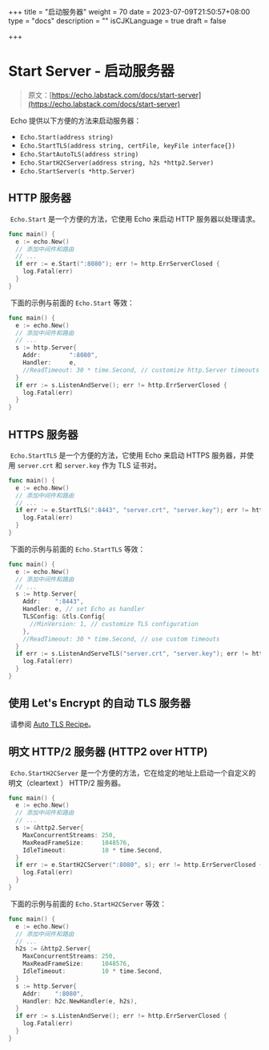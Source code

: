 +++
title = "启动服务器"
weight = 70
date = 2023-07-09T21:50:57+08:00
type = "docs"
description = ""
isCJKLanguage = true
draft = false

+++

# Start Server - 启动服务器

> 原文：[https://echo.labstack.com/docs/start-server](https://echo.labstack.com/docs/start-server)

​	Echo 提供以下方便的方法来启动服务器： 

- `Echo.Start(address string)`
- `Echo.StartTLS(address string, certFile, keyFile interface{})`
- `Echo.StartAutoTLS(address string)`
- `Echo.StartH2CServer(address string, h2s *http2.Server)`
- `Echo.StartServer(s *http.Server)`

## HTTP 服务器

​	`Echo.Start` 是一个方便的方法，它使用 Echo 来启动 HTTP 服务器以处理请求。

```go
func main() {
  e := echo.New()
  // 添加中间件和路由
  // ...
  if err := e.Start(":8080"); err != http.ErrServerClosed {
    log.Fatal(err)
  }
}
```



​	下面的示例与前面的 `Echo.Start` 等效：

```go
func main() {
  e := echo.New()
  // 添加中间件和路由
  // ...
  s := http.Server{
    Addr:        ":8080",
    Handler:     e,
    //ReadTimeout: 30 * time.Second, // customize http.Server timeouts
  }
  if err := s.ListenAndServe(); err != http.ErrServerClosed {
    log.Fatal(err)
  }
}
```



## HTTPS 服务器

​	`Echo.StartTLS` 是一个方便的方法，它使用 Echo 来启动 HTTPS 服务器，并使用 `server.crt` 和 `server.key` 作为 TLS 证书对。

```go
func main() {
  e := echo.New()
  // 添加中间件和路由
  // ...
  if err := e.StartTLS(":8443", "server.crt", "server.key"); err != http.ErrServerClosed {
    log.Fatal(err)
  }
}
```



​	下面的示例与前面的 `Echo.StartTLS` 等效：

```go
func main() {
  e := echo.New()
  // 添加中间件和路由
  // ...
  s := http.Server{
    Addr:    ":8443",
    Handler: e, // set Echo as handler
    TLSConfig: &tls.Config{
      //MinVersion: 1, // customize TLS configuration
    },
    //ReadTimeout: 30 * time.Second, // use custom timeouts
  }
  if err := s.ListenAndServeTLS("server.crt", "server.key"); err != http.ErrServerClosed {
    log.Fatal(err)
  }
}
```



## 使用 Let's Encrypt 的自动 TLS 服务器

​	请参阅 [Auto TLS Recipe](https://echo.labstack.com/docs/cookbook/auto-tls#server)。

## 明文 HTTP/2 服务器 (HTTP2 over HTTP)

​	`Echo.StartH2CServer` 是一个方便的方法，它在给定的地址上启动一个自定义的明文（cleartext ） HTTP/2 服务器。

```go
func main() {
  e := echo.New()
  // 添加中间件和路由
  // ...
  s := &http2.Server{
    MaxConcurrentStreams: 250,
    MaxReadFrameSize:     1048576,
    IdleTimeout:          10 * time.Second,
  }
  if err := e.StartH2CServer(":8080", s); err != http.ErrServerClosed {
    log.Fatal(err)
  }
}
```



​	下面的示例与前面的 `Echo.StartH2CServer` 等效：

```go
func main() {
  e := echo.New()
  // 添加中间件和路由
  // ...
  h2s := &http2.Server{
    MaxConcurrentStreams: 250,
    MaxReadFrameSize:     1048576,
    IdleTimeout:          10 * time.Second,
  }
  s := http.Server{
    Addr:    ":8080",
    Handler: h2c.NewHandler(e, h2s),
  }
  if err := s.ListenAndServe(); err != http.ErrServerClosed {
    log.Fatal(err)
  }
}
```




